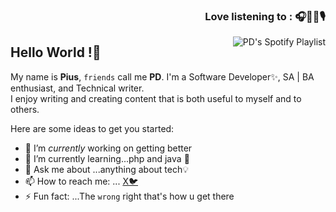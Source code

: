 
<p align="right">



<h3 align="right">Love listening to : 🎧🎺🎸🎙️</h3>
  
<img src="https://spotify-recently-played-readme.vercel.app/api?user=x0z00r4w1vdab4anluo1tfisc" alt="PD's Spotify Playlist"  align="right" style="float:right">
</p>


## Hello World !👋

My name is **Pius**, `friends` call me  **PD**. I'm a Software Developer✨, SA | BA  enthusiast, and Technical writer. <br>
I enjoy writing and creating content that is both useful to myself and to others.


Here are some ideas to get you started:

- 🔭 I’m _currently_ working on getting better
- 🌱 I’m currently learning...php and java 🚨
- 💬 Ask me about ...anything about tech💡
- 📫 How to reach me: ... [X🐦](https://twitter.com/FFootwizard)
- ⚡ Fun fact: ...The `wrong` right that's how u get there






